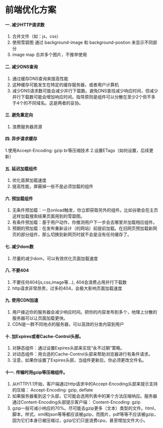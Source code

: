 # 前端优化方案

#### 一. 减少HTTP请求数
1. 合并文件（如：js，css）
2. 使用雪碧图 通过 background-image 和 background-postion 来显示不同部分
3. image map 合并多个图片，不推举使用

#### 二. 减少DNS查询
1. 通过缓存DNS查询来提高性能
2. 这种缓存可能发生在特定的缓存服务器，或者用户计算机
3. 减少DNS请求数可能会减少并行下载数。避免DNS查找减少响应时间，但减少并行下载数可能会增加响应时间。指导原则是组件可以分散在至少2个但不多于4个的不同域名。这是两者的妥协。

#### 三. 避免重定向
1. 浪费服务器资源

#### 四. 异步请求缓存
1.使用Accept-Encoding: gzip br等压缩技术
2.设置ETags（如何设置，后续更新）

#### 五. 延迟加载组件
1. 优化首屏加载速度
2. 提高性能，屏蔽掉一些不是必须加载的组件

#### 六. 预加载组件
1. 无条件预加载：一旦onload触发，你立即获取另外的组件。比如谷歌会在主页这样加载搜索结果页面用到的雪碧图。
2. 有条件预加载：基于用户动作，你推测用户下一步会去哪里并加载相应组件。
3. 预期的预加载：在发布重新设计（的网站）前提前加载。在旧网页预加载新网页的部分组件，那么切换到新网页时就不会是没有任何缓存了。

#### 七. 减少dom数
1. 尽量的减少dom，可以有效优化页面加载速度

#### 八. 不要404
1. 不要任何404(js,css,image等...), 404会浪费占用并行下载数
2. http请求非常昂贵，过多的404，会极大影响页面加载速度

#### 九. 使用CDN加速
1. 用户接近你的服务器会减少响应时间。把你的内容发布到多个，地理上分散的服务器可以让页面加载更快。
2. CDN是一群不同地点的服务器，可以高效的分发内容到用户

#### 十. 加Expires或者Cache-Control头部。
1. 对静态组件：通过设置Expires头部来实现“永不过期”策略。
2. 对动态组件：用合适的Cache-Control头部来帮助浏览器进行有条件请求。
3. 注意，如果你设置了Expires头部，当组件更新后，你必须更改文件名。

#### 十一. 传输时用gzip等压缩组件。
1. 从HTTP/1.1开始，客户端通过http请求中的Accept-Encoding头部来提示支持的压缩：
    Accept-Encoding: gzip, deflate
2. 如果服务器看到这个头部，它可能会选用列表中的某个方法压缩响应。服务器通过Content-Encoding头部提示客户端：
    Content-Encoding: gzip
3. gzip一般可减小响应的70%。尽可能去gzip更多（文本）类型的文件。html，脚本，样式，xml和json等等都应该被gzip，而图片，pdf等等不应该被gzip，因为它们本身已被压缩过，gzip它们只是浪费cpu，甚至增加文件大小。
